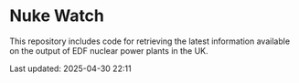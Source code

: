 # Nuke Watch

This repository includes code for retrieving the latest information available on the output of EDF nuclear power plants in the UK.

Last updated: 2025-04-30 22:11